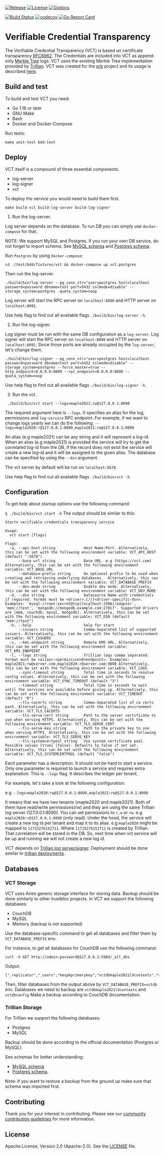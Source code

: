 [![Release](https://img.shields.io/github/release/trustbloc/vct.svg?style=flat-square)](https://github.com/trustbloc/vct/releases/latest)
[![License](https://img.shields.io/badge/License-Apache%202.0-blue.svg)](https://raw.githubusercontent.com/trustbloc/vct/main/LICENSE)
[![Godocs](https://img.shields.io/badge/godoc-reference-blue.svg)](https://godoc.org/github.com/trustbloc/vct)

[![Build Status](https://github.com/trustbloc/vct/workflows/build/badge.svg)](https://github.com/trustbloc/vct/actions)
[![codecov](https://codecov.io/gh/trustbloc/vct/branch/main/graph/badge.svg)](https://codecov.io/gh/trustbloc/vct)
[![Go Report Card](https://goreportcard.com/badge/github.com/trustbloc/vct)](https://goreportcard.com/report/github.com/trustbloc/vct)

# Verifiable Credential Transparency

The Verifiable Credential Transparency (VCT) is based on certificate transparency [RFC6962](https://datatracker.ietf.org/doc/html/rfc6962).
The Credentials are included into VCT as append-only [Merkle Tree](https://en.wikipedia.org/wiki/Merkle_tree) logs.
VCT uses the existing Merkle Tree implementation provided by [Trillian](https://github.com/google/trillian).
VCT was created for the [orb](https://github.com/trustbloc/orb#orb-did-method) project and its usage is described [here](https://trustbloc.github.io/did-method-orb/#witness-ledger).

## Build and test

To build and test VCT you need:

* Go 1.16 or later
* GNU Make
* Bash
* Docker and Docker-Compose

Run tests:

```make unit-test bdd-test```

## Deploy

VCT itself is a compound of three essential components.

* log-server
* log-signer
* vct

To deploy the service you would need to build them first.

`make build-vct build-log-server build-log-signer`

1. Run the log-server.

Log server depends on the database. To run DB you can simply use `docker-compose` for that.

NOTE: We support MySQL and Postgres. If you run your own DB service, do not forget to import schema.
See [MySQL schema](https://github.com/trustbloc/vct/blob/main/test/bdd/fixtures/vct/mysql-config/mysql_config.sql)
and [Postgres schema](https://github.com/trustbloc/vct/blob/main/test/bdd/fixtures/vct/postgres-config/postgres_config.sql).

Run `Postgres` by using `docker-compose`:

`cd ./test/bdd/fixtures/vct && docker-compose up vct.postgres`

Then run the log-server.

`./build/bin/log-server --pg_conn_str="user=postgres host=localhost password=password dbname=test port=5432 sslmode=disable" --storage_system=postgres -quota_system=noop`

Log server will start the RPC server on `localhost:8090` and  HTTP server on `localhost:8091`.

Use help flag to find out all available flags `./build/bin/log-server -h`.

2. Run the log-signer.

Log signer must be run with the same DB configuration as a `log-server`.
Log signer will start the RPC server on `localhost:8090` and  HTTP server on `localhost:8091`.
Since those ports are already occupied by the `log-server`, let's change them.

`./build/bin/log-signer --pg_conn_str="user=postgres host=localhost password=password dbname=test port=5432 sslmode=disable" --storage_system=postgres --force_master=true --http_endpoint=0.0.0.0:8099 --rpc_endpoint=0.0.0.0:8098 --quota_system=noop`

Use help flag to find out all available flags `./build/bin/log-signer -h`.

3.  Run the vct.

` ./build/bin/vct start --logs=maple2021:rw@127.0.0.1:8090`

The required argument here is `--logs`. It specifies an alias for the log, permissions and `log-service` RPC endpoint.
For example, if we want to change logs yearly we can do the following:
`--logs=maple2020:r@127.0.0.1:8090,maple2021:rw@127.0.0.1:8090`

An alias (e.g maple2021) can be any string and it will represent a log-id.
When an alias (e.g maple2021) is provided the service will try to get the correlated log-id from the DB,
if the record does not exist the service will create a new log-id and it will be assigned to the given alias.
The database can be specified by using the `--dsn` argument.

The vct server by default will be run on `localhost:5678`.

Use help flag to find out all available flags `./build/bin/vct -h`.

## Configuration

To get help about startup options use the following command:

```$ ./build/bin/vct start -h```
The output should be similar to this:

```
Starts verifiable credentials transparency service

Usage:
  vct start [flags]

Flags:
  -a, --api-host string             Host Name:Port. Alternatively, this can be set with the following environment variable: VCT_API_HOST (default ":5678")
      --base-url string             Base URL. e.g (https://vct.com) Alternatively, this can be set with the following environment variable: VCT_BASE_URL
      --database-prefix string      An optional prefix to be used when creating and retrieving underlying databases.  Alternatively, this can be set with the following environment variable: VCT_DATABASE_PREFIX
      --dev-mode string             Enable dev mode. Alternatively, this can be set with the following environment variable: VCT_DEV_MODE
  -d, --dsn string                  Datasource Name with credentials if required. Format must be <driver>:[//]<driver-specific-dsn>. Examples: 'mysql://root:secret@tcp(localhost:3306)/adapter', 'mem://test', 'mongodb://mongodb.example.com:27017'. Supported drivers are [mem, couchdb, mysql, mongodb]. Alternatively, this can be set with the following environment variable: VCT_DSN (default "mem://test")
  -h, --help                        help for start
      --issuers string              Comma-Separated list of supported issuers. Alternatively, this can be set with the following environment variable: VCT_ISSUERS
  -s, --kms-endpoint string         Remote KMS URL. Alternatively, this can be set with the following environment variable: VCT_KMS_ENDPOINT
  -l, --logs string                 Trillian logs comma separated.  Format must be <alias>:<permission>@<endpoint>. Examples: maple2021:rw@server.com,maple2020:r@server.com:9890 Alternatively, this can be set with the following environment variable: VCT_LOGS
      --sync-timeout string         Total time in seconds to resolve config values. Alternatively, this can be set with the following environment variable: VCT_SYNC_TIMEOUT (default "3")
      --timeout string              Total time in seconds to wait until the services are available before giving up. Alternatively, this can be set with the following environment variable: VCT_TIMEOUT (default "0")
      --tls-cacerts string          Comma-Separated list of ca certs path. Alternatively, this can be set with the following environment variable: VCT_TLS_CACERTS
      --tls-serve-cert string       Path to the server certificate to use when serving HTTPS. Alternatively, this can be set with the following environment variable: VCT_TLS_SERVE_CERT
      --tls-serve-key string        Path to the private key to use when serving HTTPS. Alternatively, this can be set with the following environment variable: VCT_TLS_SERVE_KEY
      --tls-systemcertpool string   Use system certificate pool. Possible values [true] [false]. Defaults to false if not set. Alternatively, this can be set with the following environment variable: VCT_TLS_SYSTEMCERTPOOL (default "false")
```

Each parameter has a description. It should not be hard to start a service.
Only one parameter is required to launch a service and requires extra explanation.
This is `--logs` flag. It describes the ledger per tenant.

For example, let's take a look at the following configuration:

e.g  `--logs=maple2020:rw@127.0.0.1:8090,maple2021:rw@127.0.0.1:8090`

It means that we have two tenants (maple2020 and maple2021).
Both of them have read/write permissions(rw) and they are using the same Trillian log server (127.0.0.1:8090).
You can set permissions to `r,w` or `rw`. e.g `maple2020:r@127.0.0.1:8090` (only read).
Under the hood, the service will create a new log id per tenant and map it to its alias.
e.g `maple2020` might be mapped to `11715276152711`.
Where `11715276152711` is created by Trillian.
That correlation will be stored in the DB. So, next time when vct service will be up and running we will not create a new log id.

VCT depends on [Trillian log server/signer](https://github.com/google/trillian).
Deployment should be done similar to [trillian deployments](https://github.com/google/trillian/tree/master/deployment#trillian-supported-deployments).

## Databases

### VCT Storage

VCT uses Aries generic storage interface for storing data.
Backup should be done similarly to other trustbloc projects.
In VCT we support the following databases:
* CouchDB
* MySQL
* Memory (backup is not supported)

Use the database-specific command to get all databases and filter them by `VCT_DATABASE_PREFIX` env.

For instance, to get all databases for CouchDB use the following command:
```
curl -X GET http://admin:password@127.0.0.1:5984/_all_dbs
```
Output:
```
["_replicator","_users","kmspkprimarykey","vctdbmaple2021ldcontexts","vctdbconfig"]
```

Then, filter databases from the output above by `VCT_DATABASE_PREFIX=vctdb` env.
Databases we need to backup are `vctdbmaple2021ldcontexts` and `vctdbconfig`
Make a backup according to CouchDB documentation.

### Trillian Storage

For Trillian we support the following databases:
* Postgres
* MySQL

Backup should be done according to the official documentation (Postgres or MySQL).

See schemas for better understanding:
* [MySQL schema](https://github.com/trustbloc/vct/blob/main/test/bdd/fixtures/vct/mysql-config/mysql_config.sql)
* [Postgres schema](https://github.com/trustbloc/vct/blob/main/test/bdd/fixtures/vct/postgres-config/postgres_config.sql).

Note: If you want to restore a backup from the ground up make sure that schema was imported first.

## Contributing

Thank you for your interest in contributing. Please see our [community contribution guidelines](https://github.com/trustbloc/community/blob/master/CONTRIBUTING.md) for more information.

## License

Apache License, Version 2.0 (Apache-2.0). See the [LICENSE](LICENSE) file.
